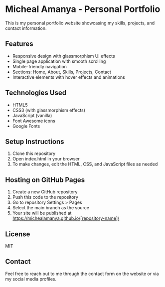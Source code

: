 # Micheal Amanya - Personal Portfolio

This is my personal portfolio website showcasing my skills, projects, and contact information.

## Features

- Responsive design with glassmorphism UI effects
- Single page application with smooth scrolling
- Mobile-friendly navigation
- Sections: Home, About, Skills, Projects, Contact
- Interactive elements with hover effects and animations

## Technologies Used

- HTML5
- CSS3 (with glassmorphism effects)
- JavaScript (vanilla)
- Font Awesome icons
- Google Fonts

## Setup Instructions

1. Clone this repository
2. Open index.html in your browser
3. To make changes, edit the HTML, CSS, and JavaScript files as needed

## Hosting on GitHub Pages

1. Create a new GitHub repository
2. Push this code to the repository
3. Go to repository Settings > Pages
4. Select the main branch as the source
5. Your site will be published at https://michealamanya.github.io/[repository-name]/

## License

MIT

## Contact

Feel free to reach out to me through the contact form on the website or via my social media profiles.
